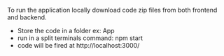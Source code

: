 To run the application locally download code zip files from both frontend and backend.
* Store the code in a folder ex: App
* run in a split terminals command: npm start
* code will be fired at http://localhost:3000/
